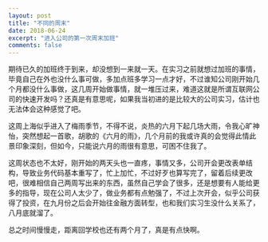 ```yaml
---
layout: post
title: "不同的周末"
date: 2018-06-24
excerpt: "进入公司的第一次周末加班"
comments: false
---
```


期待已久的加班终于到来，却没想到一来就一天。在实习之前就想过加班的事情，毕竟自己在外也没什么事可做，多加点班多学习一点才好，不过谁知公司刚开始几个月都没什么事做，这几周开始做事情，就一堆压过来，难道这就是所谓互联网公司的快速开发吗？还真是有意思呢，如果我当初进的是比较大的公司实习，估计也无法体会这种感觉了吧。

这周上海似乎进入了梅雨季节，不得不说，炎热的六月下起几场大雨，令我心旷神怡，突然想起一首歌，胡歌的《六月的雨》，几个月前的我或许真的会觉得此情此景印象深刻，但如今，只能说六月的雨很有意思，可困不住我了。

这周状态也不太好，刚开始的两天头也一直疼，事情又多，公司开会更改表单结构，导致业务代码基本重写了，忙上加忙，不过好歹也算写完了，留着后续更改吧，很难相信自己两周写出来的东西，虽然自己学会了很多，还是想要有人能给更多的指导，现在公司人太少了，做业务都有点勉强了，不过上次开会，似乎公司获得了投资，在九月份之后会开始往金融方面转型，也和我们实习生没什么关系了，八月底就溜了。

总之时间慢慢走，距离回学校也还有两个月了，真是有点快啊。
